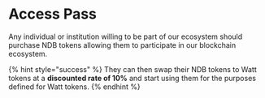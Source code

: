 # Access Pass

Any individual or institution willing to be part of our ecosystem should purchase NDB tokens allowing them to participate in our blockchain ecosystem.

{% hint style="success" %}
They can then swap their NDB tokens to Watt tokens at a **discounted rate of 10%** and start using them for the purposes defined for Watt tokens.
{% endhint %}
